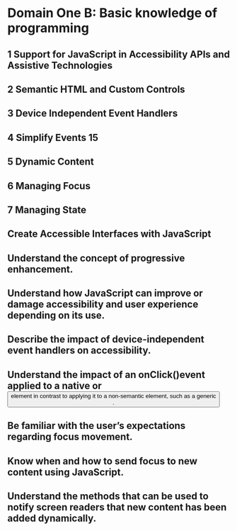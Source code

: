 # Domain One B: Basic knowledge of programming 
## 1 Support for JavaScript in Accessibility APIs and Assistive Technologies 

## 2 Semantic HTML and Custom Controls 
## 3 Device Independent Event Handlers 
## 4 Simplify Events 15 
## 5 Dynamic Content 
## 6 Managing Focus 
##	7 Managing State  

## Create Accessible Interfaces with JavaScript 

## Understand the concept of progressive enhancement. 
## Understand how JavaScript can improve or damage accessibility and user experience depending on its use.  
## Describe the impact of device-independent event handlers on accessibility. 
## Understand the impact of an onClick()event applied to a native <a> or <button> element in contrast to applying it to a non-semantic element, such as a generic <div>. 
## Be familiar with the user’s expectations regarding focus movement. 
## Know when and how to send focus to new content using JavaScript. 
## Understand the methods that can be used to notify screen readers that new content has been added dynamically. 
